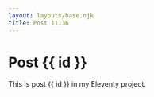 ```yaml
---
layout: layouts/base.njk
title: Post 11136
---
```


# Post {{ id }}

This is post {{ id }} in my Eleventy project.
